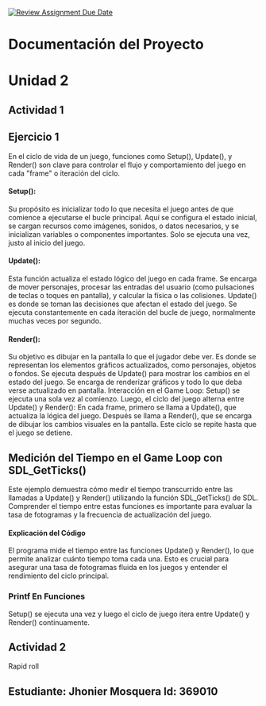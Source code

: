 [![Review Assignment Due Date](https://classroom.github.com/assets/deadline-readme-button-22041afd0340ce965d47ae6ef1cefeee28c7c493a6346c4f15d667ab976d596c.svg)](https://classroom.github.com/a/C5iNLRra)
# Documentación del Proyecto
# Unidad 2

## Actividad 1

## Ejercicio 1

En el ciclo de vida de un juego, funciones como Setup(), Update(), y Render() son clave para controlar el flujo y comportamiento del juego en cada "frame" o iteración del ciclo.

#### Setup():

Su propósito es inicializar todo lo que necesita el juego antes de que comience a ejecutarse el bucle principal. Aquí se configura el estado inicial, se cargan recursos como imágenes, sonidos, o datos necesarios, y se inicializan variables o componentes importantes.
Solo se ejecuta una vez, justo al inicio del juego.

#### Update():

Esta función actualiza el estado lógico del juego en cada frame. Se encarga de mover personajes, procesar las entradas del usuario (como pulsaciones de teclas o toques en pantalla), y calcular la física o las colisiones.
Update() es donde se toman las decisiones que afectan el estado del juego. Se ejecuta constantemente en cada iteración del bucle de juego, normalmente muchas veces por segundo.

#### Render():

Su objetivo es dibujar en la pantalla lo que el jugador debe ver. Es donde se representan los elementos gráficos actualizados, como personajes, objetos o fondos.
Se ejecuta después de Update() para mostrar los cambios en el estado del juego. Se encarga de renderizar gráficos y todo lo que deba verse actualizado en pantalla.
Interacción en el Game Loop:
Setup() se ejecuta una sola vez al comienzo.
Luego, el ciclo del juego alterna entre Update() y Render():
En cada frame, primero se llama a Update(), que actualiza la lógica del juego.
Después se llama a Render(), que se encarga de dibujar los cambios visuales en la pantalla.
Este ciclo se repite hasta que el juego se detiene.

## Medición del Tiempo en el Game Loop con SDL_GetTicks()
Este ejemplo demuestra cómo medir el tiempo transcurrido entre las llamadas a Update() y Render() utilizando la función SDL_GetTicks() de SDL. Comprender el tiempo entre estas funciones es importante para evaluar la tasa de fotogramas y la frecuencia de actualización del juego.

#### Explicación del Código
El programa mide el tiempo entre las funciones Update() y Render(), lo que permite analizar cuánto tiempo toma cada una. Esto es crucial para asegurar una tasa de fotogramas fluida en los juegos y entender el rendimiento del ciclo principal. 



### Printf En Funciones

Setup() se ejecuta una vez y luego el ciclo de juego itera entre Update() y Render() continuamente.

## Actividad 2
Rapid roll

Estudiante: Jhonier Mosquera
Id:  369010
---
